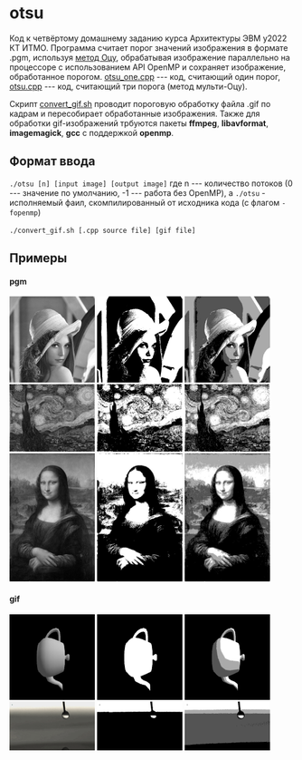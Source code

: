 # otsu
Код к четвёртому домашнему заданию курса Архитектуры ЭВМ у2022 КТ ИТМО. Программа считает порог значений изображения в формате .pgm, используя [метод Оцу](https://ru.wikipedia.org/wiki/%D0%9C%D0%B5%D1%82%D0%BE%D0%B4_%D0%9E%D1%86%D1%83), обрабатывая изображение параллельно на процессоре с использованием API OpenMP и сохраняет изображение, обработанное порогом. [otsu_one.cpp](src/otsu_one.cpp) --- код, считающий один порог, [otsu.cpp](src/otsu.cpp) --- код, считающий три порога (метод мульти-Оцу).

Скрипт [convert_gif.sh](convert_gif.sh) проводит пороговую обработку файла .gif по кадрам и пересобирает обработанные изображения. Также для обработки gif-изображений трбуются пакеты **ffmpeg**, **libavformat**, **imagemagick**, **gcc** с поддержкой **openmp**.
## Формат ввода
`./otsu [n] [input image] [output image]` где n --- количество потоков (0 --- значение по умолчанию, -1 --- работа без OpenMP), а `./otsu` - исполняемый фаил, скомпилированный от исходника кода (с флагом `-fopenmp`)

`./convert_gif.sh [.cpp source file] [gif file]`
## Примеры
#### pgm
<img src="img/in.jpg" alt="img1" width="30%"> <img src="img/mono/in_new.jpg" alt="img1-mono" width="30%"> <img src="img/multi/in_new.jpg" alt="img1-multi" width="30%">
<img src="img/stars.jpg" alt="img2" width="30%"> <img src="img/mono/stars_new.jpg" alt="img2-mono" width="30%"> <img src="img/multi/stars_new.jpg" alt="img2-multi" width="30%">
<img src="img/monaLisa.jpg" alt="img2" width="30%"> <img src="img/mono/monaLisa_new.jpg" alt="img2-mono" width="30%"> <img src="img/multi/monaLisa_new.jpg" alt="img2-multi" width="30%">
#### gif
<img src="gif/teapot.gif" alt="gif1" width="30%"> <img src="gif/mono/teapot_new.gif" alt="gif1-mono" width="30%"> <img src="gif/multi/teapot_new.gif" alt="gif1-multi" width="30%">
<img src="gif/drop.gif" alt="gif2" width="30%"> <img src="gif/mono/drop_new.gif" alt="gif2-mono" width="30%"> <img src="gif/multi/drop_new.gif" alt="gif2-multi" width="30%">
